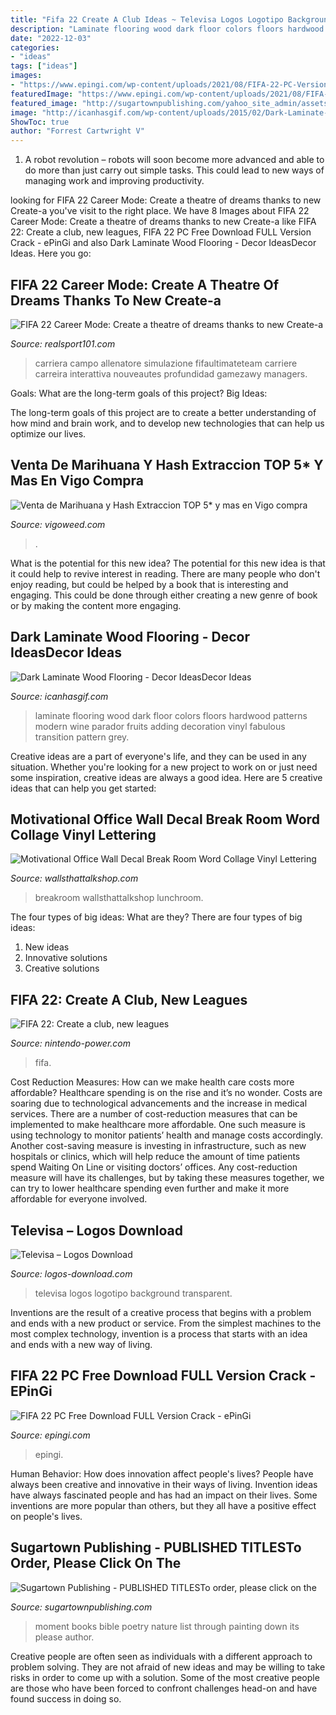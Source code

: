 ```yaml
---
title: "Fifa 22 Create A Club Ideas ~ Televisa Logos Logotipo Background Transparent"
description: "Laminate flooring wood dark floor colors floors hardwood patterns modern wine parador fruits adding decoration vinyl fabulous transition pattern grey"
date: "2022-12-03"
categories:
- "ideas"
tags: ["ideas"]
images:
- "https://www.epingi.com/wp-content/uploads/2021/08/FIFA-22-PC-Version-Full-Game-Setup-Free-Download-1000x600.jpg"
featuredImage: "https://www.epingi.com/wp-content/uploads/2021/08/FIFA-22-PC-Version-Full-Game-Setup-Free-Download-1000x600.jpg"
featured_image: "http://sugartownpublishing.com/yahoo_site_admin/assets/images/It_Lasts_a_Moment_Horse_Final_Cover.336114602_std.jpg"
image: "http://icanhasgif.com/wp-content/uploads/2015/02/Dark-Laminate-Wood-Flooring.jpg"
ShowToc: true
author: "Forrest Cartwright V"
---
```



1. A robot revolution – robots will soon become more advanced and able to do more than just carry out simple tasks. This could lead to new ways of managing work and improving productivity.

	

		
looking for FIFA 22 Career Mode: Create a theatre of dreams thanks to new Create-a you've visit to the right place. We have 8 Images about FIFA 22 Career Mode: Create a theatre of dreams thanks to new Create-a like FIFA 22: Create a club, new leagues, FIFA 22 PC Free Download FULL Version Crack - ePinGi and also Dark Laminate Wood Flooring - Decor IdeasDecor Ideas. Here you go:
		
    
## FIFA 22 Career Mode: Create A Theatre Of Dreams Thanks To New Create-a

<img loading=lazy src="https://cdn.realsport101.com/images/ncavvykf/realsport-production/064507cb6e7a6328ec0f63cdd1ded17592134f7b-1013x570.jpg?rect=0,0,1013,569&amp;w=700&amp;h=393&amp;auto=format" onerror="this.onerror=null;this.src='https://tse4.mm.bing.net/th?id=OIP.D0cJTtZEED-VQx2LP55mXQHaEK&amp;pid=15.1';" alt="FIFA 22 Career Mode: Create a theatre of dreams thanks to new Create-a">

_Source: realsport101.com_

>carriera campo allenatore simulazione fifaultimateteam carriere carreira interattiva nouveautes profundidad gamezawy managers. 

	

Goals: What are the long-term goals of this project?
Big Ideas: 

The long-term goals of this project are to create a better understanding of how mind and brain work, and to develop new technologies that can help us optimize our lives.

    
## Venta De Marihuana Y Hash Extraccion TOP 5* Y Mas En Vigo Compra

<img loading=lazy src="https://vigoweed.com/wp-content/uploads/2020/09/IMG-20200728-WA0040.jpg" onerror="this.onerror=null;this.src='https://tse2.mm.bing.net/th?id=OIP.pECiQiyUp9lH-A2BKW5X7QHaJ4&amp;pid=15.1';" alt="Venta de Marihuana y Hash Extraccion TOP 5* y mas en Vigo compra">

_Source: vigoweed.com_

>. 

	

What is the potential for this new idea?
The potential for this new idea is that it could help to revive interest in reading. There are many people who don't enjoy reading, but could be helped by a book that is interesting and engaging. This could be done through either creating a new genre of book or by making the content more engaging.

    
## Dark Laminate Wood Flooring - Decor IdeasDecor Ideas

<img loading=lazy src="http://icanhasgif.com/wp-content/uploads/2015/02/Dark-Laminate-Wood-Flooring.jpg" onerror="this.onerror=null;this.src='https://tse3.mm.bing.net/th?id=OIP.zId0s9o0Rc_Lu3o1VmbZYAHaFj&amp;pid=15.1';" alt="Dark Laminate Wood Flooring - Decor IdeasDecor Ideas">

_Source: icanhasgif.com_

>laminate flooring wood dark floor colors floors hardwood patterns modern wine parador fruits adding decoration vinyl fabulous transition pattern grey. 

	

Creative ideas are a part of everyone's life, and they can be used in any situation. Whether you're looking for a new project to work on or just need some inspiration, creative ideas are always a good idea. Here are 5 creative ideas that can help you get started: 

    
## Motivational Office Wall Decal Break Room Word Collage Vinyl Lettering

<img loading=lazy src="http://cdn.shopify.com/s/files/1/1029/3221/products/breakroom_-_collage_-_office_-_lunchroom_-_vinyl_-_wall_-_decal_1200x1200.jpg?v=1582949288" onerror="this.onerror=null;this.src='https://tse1.mm.bing.net/th?id=OIP.LmMxL1WWtZyqORlrpxTD2QHaHa&amp;pid=15.1';" alt="Motivational Office Wall Decal Break Room Word Collage Vinyl Lettering">

_Source: wallsthattalkshop.com_

>breakroom wallsthattalkshop lunchroom. 

	

The four types of big ideas: What are they?
There are four types of big ideas: 
1. New ideas 
2. Innovative solutions 
3. Creative solutions 

    
## FIFA 22: Create A Club, New Leagues

<img loading=lazy src="https://nintendo-power.com/wp-content/uploads/2021/08/FIFA-22-Create-a-club-new-leagues.jpeg" onerror="this.onerror=null;this.src='https://tse2.mm.bing.net/th?id=OIP.UlmlNNzm2EizyEyiEMhSRgHaEK&amp;pid=15.1';" alt="FIFA 22: Create a club, new leagues">

_Source: nintendo-power.com_

>fifa. 

	

Cost Reduction Measures: How can we make health care costs more affordable?
Healthcare spending is on the rise and it’s no wonder. Costs are soaring due to technological advancements and the increase in medical services. There are a number of cost-reduction measures that can be implemented to make healthcare more affordable. One such measure is using technology to monitor patients’ health and manage costs accordingly. Another cost-saving measure is investing in infrastructure, such as new hospitals or clinics, which will help reduce the amount of time patients spend Waiting On Line or visiting doctors’ offices.
Any cost-reduction measure will have its challenges, but by taking these measures together, we can try to lower healthcare spending even further and make it more affordable for everyone involved.

    
## Televisa – Logos Download

<img loading=lazy src="http://logos-download.com/wp-content/uploads/2016/06/Televisa_logotipo_logo_blue_background.png" onerror="this.onerror=null;this.src='https://tse1.mm.bing.net/th?id=OIP.-TtrPACn7Rb-sKqmhGgv9AHaF_&amp;pid=15.1';" alt="Televisa – Logos Download">

_Source: logos-download.com_

>televisa logos logotipo background transparent. 

	

Inventions are the result of a creative process that begins with a problem and ends with a new product or service. From the simplest machines to the most complex technology, invention is a process that starts with an idea and ends with a new way of living.

    
## FIFA 22 PC Free Download FULL Version Crack - EPinGi

<img loading=lazy src="https://www.epingi.com/wp-content/uploads/2021/08/FIFA-22-PC-Version-Full-Game-Setup-Free-Download-1000x600.jpg" onerror="this.onerror=null;this.src='https://tse3.mm.bing.net/th?id=OIP.azfHhmo34V0_BEKfiGxmBwHaEc&amp;pid=15.1';" alt="FIFA 22 PC Free Download FULL Version Crack - ePinGi">

_Source: epingi.com_

>epingi. 

	

Human Behavior: How does innovation affect people's lives?
People have always been creative and innovative in their ways of living. Invention ideas have always fascinated people and has had an impact on their lives. Some inventions are more popular than others, but they all have a positive effect on people's lives.

    
## Sugartown Publishing - PUBLISHED TITLESTo Order, Please Click On The

<img loading=lazy src="http://sugartownpublishing.com/yahoo_site_admin/assets/images/It_Lasts_a_Moment_Horse_Final_Cover.336114602_std.jpg" onerror="this.onerror=null;this.src='https://tse2.mm.bing.net/th?id=OIP.jJweOkIiFGn-a352LxDA6wAAAA&amp;pid=15.1';" alt="Sugartown Publishing - PUBLISHED TITLESTo order, please click on the">

_Source: sugartownpublishing.com_

>moment books bible poetry nature list through painting down its please author. 

	

Creative people are often seen as individuals with a different approach to problem solving. They are not afraid of new ideas and may be willing to take risks in order to come up with a solution. Some of the most creative people are those who have been forced to confront challenges head-on and have found success in doing so.

